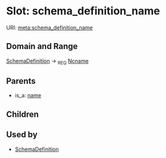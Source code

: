
# Slot: schema_definition_name




URI: [meta:schema_definition_name](https://w3id.org/linkml/meta/schema_definition_name)


## Domain and Range

[SchemaDefinition](SchemaDefinition.md) ->  <sub>REQ</sub> [Ncname](types/Ncname.md)

## Parents

 *  is_a: [name](name.md)

## Children


## Used by

 * [SchemaDefinition](SchemaDefinition.md)
